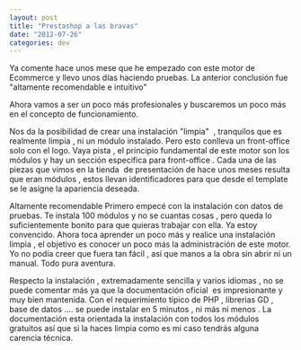 ```yaml
---
layout: post
title: "Prestashop a las bravas"
date: "2012-07-26"
categories: dev
---
```


Ya comente hace unos mese que he empezado con este motor de Ecommerce y llevo unos días haciendo pruebas. La anterior conclusión fue "altamente recomendable e intuitivo"

Ahora vamos a ser un poco más profesionales y buscaremos un poco más en el concepto de funcionamiento.

Nos da la posibilidad de crear una instalación "limpia"  , tranquilos que es realmente limpia , ni un módulo instalado. Pero esto conlleva un front-office solo con el logo. Vaya pista , el principio fundamental de este motor son los módulos y hay un sección especifica para front-office . Cada una de las piezas que vimos en la tienda  de presentación de hace unos meses resulta que eran módulos , estos llevan identificadores para que desde el template se le asigne la apariencia deseada.

Altamente recomendable Primero empecé con la instalación con datos de pruebas. Te instala 100 módulos y no se cuantas cosas , pero queda lo suficientemente bonito para que quieras trabajar con ella. Ya estoy convencido. Ahora toca aprender un poco más y realice una instalación limpia , el objetivo es conocer un poco más la administración de este motor. Yo no podía creer que fuera tan fácil , así que manos a la obra sin abrir ni un manual. Todo pura aventura.

Respecto la instalación , extremadamente sencilla y varios idiomas , no se puede comentar más ya que la documentación oficial  es impresionante y muy bien mantenida. Con el requerimiento típico de PHP , librerias GD , base de datos .... se puede instalar en 5 minutos , ni más ni menos . La documentación esta orientada la instalación con todos los módulos gratuitos así que si la haces limpia como es mi caso tendrás alguna carencia técnica.
